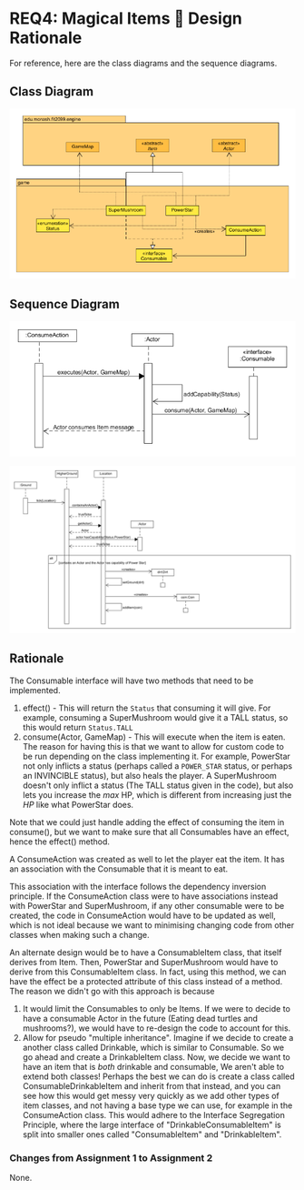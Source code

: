 # REQ4: Magical Items :mushroom: Design Rationale

For reference, here are the class diagrams and the sequence diagrams.

## Class Diagram

![req4 class diagram](./REQ4_class.png "REQ4 Class Diagram")

## Sequence Diagram

![req4 sequence diagram](./REQ4_sequence.png "REQ4 Sequence Diagram")

![req4 sequence diagram2](./REQ4_sequence2.png "REQ4 Sequence Diagram 2")

## Rationale

The Consumable interface will have two methods that need to be implemented.

1. effect() - This will return the `Status` that consuming it will give. For
   example, consuming a SuperMushroom would give it a TALL status, so this
   would return `Status.TALL`
2. consume(Actor, GameMap) - This will execute when the item is eaten. The
   reason for having this is that we want to allow for custom code to be run
   depending on the class implementing it. For example, PowerStar not only
   inflicts a status (perhaps called a `POWER_STAR` status, or perhaps an INVINCIBLE
   status), but also heals the player. A SuperMushroom doesn't
   only inflict a status (The TALL status given in the code), but also lets you
   increase the _max_ HP, which is different from increasing just the _HP_ like
   what PowerStar does.

Note that we could just handle adding the effect of consuming the item in
consume(), but we want to make sure that all Consumables have an effect, hence
the effect() method.

A ConsumeAction was created as well to let the player eat the item. It has
an association with the Consumable that it is meant to eat.

This association with the interface follows the dependency inversion principle.
If the ConsumeAction class were to have associations instead with PowerStar
and SuperMushroom, if any other consumable were to be created, the code in
ConsumeAction would have to be updated as well, which is not ideal because we
want to minimising changing code from other classes when making such a change.

An alternate design would be to have a ConsumableItem class, that itself
derives from Item. Then, PowerStar and SuperMushroom would have to derive from
this ConsumableItem class. In fact, using this method, we can have the effect
be a protected attribute of this class instead of a method. The reason we
didn't go with this approach is because

1. It would limit the Consumables to only be Items. If we were to decide to
   have a consumable Actor in the future (Eating dead turtles and mushrooms?),
   we would have to re-design the code to account for this.
2. Allow for pseudo "multiple inheritance". Imagine if we decide to create a
   another class called Drinkable, which is similar to Consumable. So we go
   ahead and create a DrinkableItem class. Now, we decide we want to have an
   item that is _both_ drinkable and consumable, We aren't able to extend both
   classes! Perhaps the best we can do is create a class called
   ConsumableDrinkableItem and inherit from that instead, and you can see how this would get messy very
   quickly as we add other types of item classes, and not having a base type we
   can use, for example in the ConsumeAction class. This would adhere to the Interface Segregation Principle, where the
large interface of "DrinkableConsumableItem" is split into smaller ones called "ConsumableItem" and "DrinkableItem".

### Changes from Assignment 1 to Assignment 2
None.
